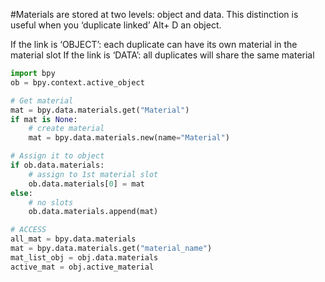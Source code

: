 #Materials are stored at two levels: object and data. This distinction is useful when you ‘duplicate linked’ Alt+ D an object.

If the link is ‘OBJECT’: each duplicate can have its own material in the material slot
If the link is ‘DATA’: all duplicates will share the same material

```python
import bpy
ob = bpy.context.active_object

# Get material
mat = bpy.data.materials.get("Material")
if mat is None:
    # create material
    mat = bpy.data.materials.new(name="Material")

# Assign it to object
if ob.data.materials:
    # assign to 1st material slot
    ob.data.materials[0] = mat
else:
    # no slots
    ob.data.materials.append(mat)
```

```python
# ACCESS
all_mat = bpy.data.materials
mat = bpy.data.materials.get("material_name")
mat_list_obj = obj.data.materials
active_mat = obj.active_material
```
